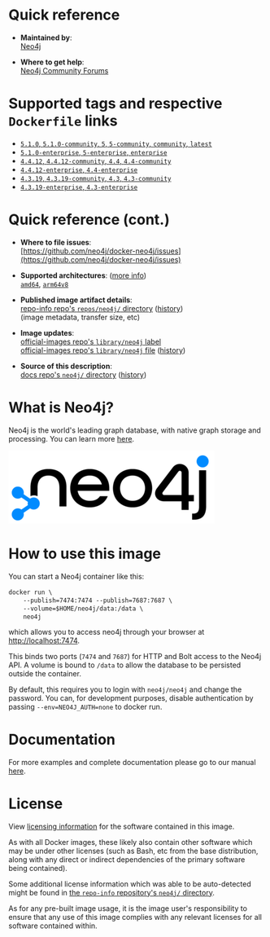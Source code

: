 <!--

********************************************************************************

WARNING:

    DO NOT EDIT "neo4j/README.md"

    IT IS AUTO-GENERATED

    (from the other files in "neo4j/" combined with a set of templates)

********************************************************************************

-->

# Quick reference

-	**Maintained by**:  
	[Neo4j](https://github.com/neo4j/docker-neo4j)

-	**Where to get help**:  
	[Neo4j Community Forums](https://community.neo4j.com)

# Supported tags and respective `Dockerfile` links

-	[`5.1.0`, `5.1.0-community`, `5`, `5-community`, `community`, `latest`](https://github.com/neo4j/docker-neo4j-publish/blob/40a0188175a855bf184b0f7c62475b81ee10e028/5.1.0/community/Dockerfile)
-	[`5.1.0-enterprise`, `5-enterprise`, `enterprise`](https://github.com/neo4j/docker-neo4j-publish/blob/40a0188175a855bf184b0f7c62475b81ee10e028/5.1.0/enterprise/Dockerfile)
-	[`4.4.12`, `4.4.12-community`, `4.4`, `4.4-community`](https://github.com/neo4j/docker-neo4j-publish/blob/b9b3c369b2a7d34880ac81681c7d148f733ccc22/4.4.12/community/Dockerfile)
-	[`4.4.12-enterprise`, `4.4-enterprise`](https://github.com/neo4j/docker-neo4j-publish/blob/b9b3c369b2a7d34880ac81681c7d148f733ccc22/4.4.12/enterprise/Dockerfile)
-	[`4.3.19`, `4.3.19-community`, `4.3`, `4.3-community`](https://github.com/neo4j/docker-neo4j-publish/blob/43be1e819ac0ce8289da79285de07722a850072f/4.3.19/community/Dockerfile)
-	[`4.3.19-enterprise`, `4.3-enterprise`](https://github.com/neo4j/docker-neo4j-publish/blob/43be1e819ac0ce8289da79285de07722a850072f/4.3.19/enterprise/Dockerfile)

# Quick reference (cont.)

-	**Where to file issues**:  
	[https://github.com/neo4j/docker-neo4j/issues](https://github.com/neo4j/docker-neo4j/issues)

-	**Supported architectures**: ([more info](https://github.com/docker-library/official-images#architectures-other-than-amd64))  
	[`amd64`](https://hub.docker.com/r/amd64/neo4j/), [`arm64v8`](https://hub.docker.com/r/arm64v8/neo4j/)

-	**Published image artifact details**:  
	[repo-info repo's `repos/neo4j/` directory](https://github.com/docker-library/repo-info/blob/master/repos/neo4j) ([history](https://github.com/docker-library/repo-info/commits/master/repos/neo4j))  
	(image metadata, transfer size, etc)

-	**Image updates**:  
	[official-images repo's `library/neo4j` label](https://github.com/docker-library/official-images/issues?q=label%3Alibrary%2Fneo4j)  
	[official-images repo's `library/neo4j` file](https://github.com/docker-library/official-images/blob/master/library/neo4j) ([history](https://github.com/docker-library/official-images/commits/master/library/neo4j))

-	**Source of this description**:  
	[docs repo's `neo4j/` directory](https://github.com/docker-library/docs/tree/master/neo4j) ([history](https://github.com/docker-library/docs/commits/master/neo4j))

# What is Neo4j?

Neo4j is the world's leading graph database, with native graph storage and processing. You can learn more [here](http://neo4j.com/developer).

![logo](https://raw.githubusercontent.com/docker-library/docs/56823e63d5b6dd7ddbb9d5d3c4a8947778055d8e/neo4j/logo.png)

# How to use this image

You can start a Neo4j container like this:

```console
docker run \
    --publish=7474:7474 --publish=7687:7687 \
    --volume=$HOME/neo4j/data:/data \
    neo4j
```

which allows you to access neo4j through your browser at [http://localhost:7474](http://localhost:7474).

This binds two ports (`7474` and `7687`) for HTTP and Bolt access to the Neo4j API. A volume is bound to `/data` to allow the database to be persisted outside the container.

By default, this requires you to login with `neo4j/neo4j` and change the password. You can, for development purposes, disable authentication by passing `--env=NEO4J_AUTH=none` to docker run.

# Documentation

For more examples and complete documentation please go to our manual [here](http://neo4j.com/docs/operations-manual/current/deployment/single-instance/docker/).

# License

View [licensing information](https://neo4j.com/licensing) for the software contained in this image.

As with all Docker images, these likely also contain other software which may be under other licenses (such as Bash, etc from the base distribution, along with any direct or indirect dependencies of the primary software being contained).

Some additional license information which was able to be auto-detected might be found in [the `repo-info` repository's `neo4j/` directory](https://github.com/docker-library/repo-info/tree/master/repos/neo4j).

As for any pre-built image usage, it is the image user's responsibility to ensure that any use of this image complies with any relevant licenses for all software contained within.
